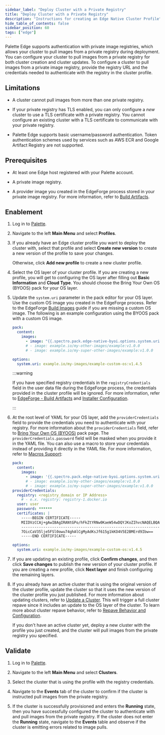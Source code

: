 ```yaml
---
sidebar_label: "Deploy Cluster with a Private Registry"
title: "Deploy Cluster with a Private Registry"
description: "Instructions for creating an Edge Native Cluster Profile"
hide_table_of_contents: false
sidebar_position: 60
tags: ["edge"]
---
```


Palette Edge supports authentication with private image registries, which allows your cluster to pull images from a
private registry during deployment. You can configure your cluster to pull images from a private registry for both
cluster creation and cluster updates. To configure a cluster to pull images from a private image registry, provide the
registry URL and the credentials needed to authenticate with the registry in the cluster profile.

## Limitations

- A cluster cannot pull images from more than one private registry.

- If your private registry has TLS enabled, you can only configure a _new_ cluster to use a TLS certificate with a
  private registry. You cannot configure an existing cluster with a TLS certificate to communicate with your private
  registry.

- Palette Edge supports basic username/password authentication. Token authentication schemes used by services such as
  AWS ECR and Google Artifact Registry are not supported.

## Prerequisites

- At least one Edge host registered with your Palette account.

- A private image registry.

- A provider image you created in the EdgeForge process stored in your private image registry. For more information,
  refer to [Build Artifacts](../edgeforge-workflow/palette-canvos.md).

## Enablement

1. Log in to [Palette](https://console.spectrocloud.com).

2. Navigate to the left **Main Menu** and select **Profiles**.

3. If you already have an Edge cluster profile you want to deploy the cluster with, select that profile and select
   **Create new version** to create a new version of the profile to save your changes.

   Otherwise, click **Add new profile** to create a new cluster profile.

4. Select the OS layer of your cluster profile. If you are creating a new profile, you will get to configuring the OS
   layer after filling out **Basic Information** and **Cloud Type**. You should choose the Bring Your Own OS (BYOOS)
   pack for your OS layer.

5. Update the `system.uri` parameter in the pack editor for your OS layer. Use the custom OS image you created in the
   EdgeForge process. Refer to the EdgeForge [Build Images](../edgeforge-workflow/palette-canvos.md) guide if you are
   missing a custom OS image. The following is an example configuration using the BYOOS pack with a custom OS image.

   ```yaml
   pack:
     content:
       images:
         - image: "{{.spectro.pack.edge-native-byoi.options.system.uri}}"
         # - image: example.io/my-other-images/example:v1.0.0
         # - image: example.io/my-super-other-images/example:v1.0.0

   options:
     system.uri: example.io/my-images/example-custom-os:v1.4.5
   ```

   :::warning

   If you have specified registry credentials in the `registryCredentials` field in the user data file during the
   EdgeForge process, the credentials provided in the cluster profile will be ignored. For more information, refer to
   [EdgeForge - Build Artifacts](../edgeforge-workflow/palette-canvos.md) and
   [Installer Configuration](../edge-configuration/installer-reference.md#external-registry).

   :::

6. At the root level of YAML for your OS layer, add the `providerCredentials` field to provide the credentials you need
   to authenticate with your registry. For more information about the `providerCredentials` field, refer to
   [Bring Your Own OS (BYOOS)](../../../integrations/byoos.md) pack page. The `providerCredentials.password` field will
   be masked when you provide it in the YAML file. You can also use a macro to store your credentials instead of
   providing it directly in the YAML file. For more information, refer to
   [Macros Support](../../cluster-management/macros.md):

   ```yaml {7-8}
   pack:
     content:
       images:
         - image: '{{.spectro.pack.edge-native-byoi.options.system.uri}}'
         # - image: example.io/my-other-images/example:v1.0.0
         # - image: example.io/my-super-other-images/example:v1.0.0
   providerCredentials:
     registry: <registry_domain or IP Address>
       # - e.x. registry: registry-1.docker.io
     user: user
     password: ******
     certificates: |
       -----BEGIN CERTIFICATE-----
       MIIDVzCCAj+gAwIBAgIRANtGPo/hFkZtYRNw0KaeW54wDQYJKoZIhvcNAQELBQAw
       ----------------------------------------------------------------
       7OicCaV35lje5FSl0owu74ghAlCgMyAdKsJf615g1kKO4V5E2BMErd9Ibw==
       -----END CERTIFICATE-----

   options:
     system.uri: example.io/my-images/example-custom-os:v1.4.5
   ```

7. If you are updating an existing profile, click **Confirm changes**, and then click **Save changes** to publish the
   new version of your cluster profile. If you are creating a new profile, click **Next layer** and finish configuring
   the remaining layers.

8. If you already have an active cluster that is using the original version of the cluster profile, update the cluster
   so that it uses the new version of the cluster profile you just published. For more information about updating
   clusters, refer to [Update a Cluster](../../cluster-management/cluster-updates.md). This will trigger a full cluster
   repave since it includes an update to the OS layer of the cluster. To learn more about cluster repave behavior, refer
   to [Repave Behavior and Configuration](../../cluster-management/node-pool.md#repave-behavior-and-configuration).

   If you don't have an active cluster yet, deploy a new cluster with the profile you just created, and the cluster will
   pull images from the private registry you specified.

## Validate

1. Log in to [Palette](https://console.spectrocloud.com).

2. Navigate to the left **Main Menu** and select **Clusters**.

3. Select the cluster that is using the profile with the registry credentials.

4. Navigate to the **Events** tab of the cluster to confirm if the cluster is instructed pull images from the private
   registry.

5. If the cluster is successfully provisioned and enters the **Running** state, then you have successfully configured
   the cluster to authenticate with and pull images from the private registry. If the cluster does not enter the
   **Running** state, navigate to the **Events** table and observe if the cluster is emitting errors related to image
   pulls.
